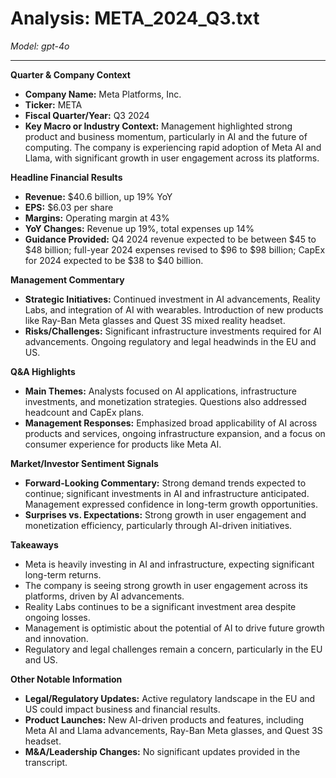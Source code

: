 # Analysis: META_2024_Q3.txt

*Model: gpt-4o*

---

**Quarter & Company Context**
- **Company Name:** Meta Platforms, Inc.
- **Ticker:** META
- **Fiscal Quarter/Year:** Q3 2024
- **Key Macro or Industry Context:** Management highlighted strong product and business momentum, particularly in AI and the future of computing. The company is experiencing rapid adoption of Meta AI and Llama, with significant growth in user engagement across its platforms.

**Headline Financial Results**
- **Revenue:** $40.6 billion, up 19% YoY
- **EPS:** $6.03 per share
- **Margins:** Operating margin at 43%
- **YoY Changes:** Revenue up 19%, total expenses up 14%
- **Guidance Provided:** Q4 2024 revenue expected to be between $45 to $48 billion; full-year 2024 expenses revised to $96 to $98 billion; CapEx for 2024 expected to be $38 to $40 billion.

**Management Commentary**
- **Strategic Initiatives:** Continued investment in AI advancements, Reality Labs, and integration of AI with wearables. Introduction of new products like Ray-Ban Meta glasses and Quest 3S mixed reality headset.
- **Risks/Challenges:** Significant infrastructure investments required for AI advancements. Ongoing regulatory and legal headwinds in the EU and US.

**Q&A Highlights**
- **Main Themes:** Analysts focused on AI applications, infrastructure investments, and monetization strategies. Questions also addressed headcount and CapEx plans.
- **Management Responses:** Emphasized broad applicability of AI across products and services, ongoing infrastructure expansion, and a focus on consumer experience for products like Meta AI.

**Market/Investor Sentiment Signals**
- **Forward-Looking Commentary:** Strong demand trends expected to continue; significant investments in AI and infrastructure anticipated. Management expressed confidence in long-term growth opportunities.
- **Surprises vs. Expectations:** Strong growth in user engagement and monetization efficiency, particularly through AI-driven initiatives.

**Takeaways**
- Meta is heavily investing in AI and infrastructure, expecting significant long-term returns.
- The company is seeing strong growth in user engagement across its platforms, driven by AI advancements.
- Reality Labs continues to be a significant investment area despite ongoing losses.
- Management is optimistic about the potential of AI to drive future growth and innovation.
- Regulatory and legal challenges remain a concern, particularly in the EU and US.

**Other Notable Information**
- **Legal/Regulatory Updates:** Active regulatory landscape in the EU and US could impact business and financial results.
- **Product Launches:** New AI-driven products and features, including Meta AI and Llama advancements, Ray-Ban Meta glasses, and Quest 3S headset.
- **M&A/Leadership Changes:** No significant updates provided in the transcript.